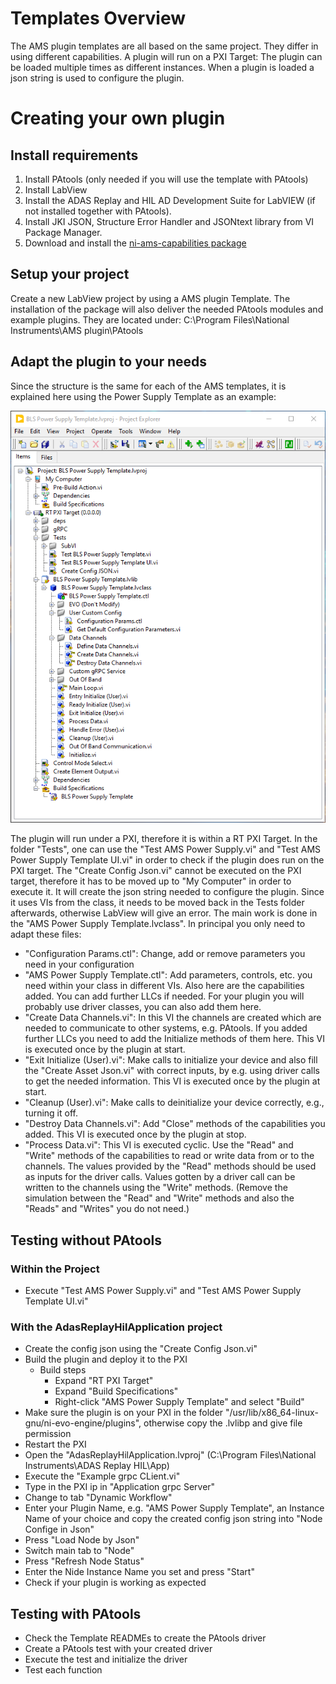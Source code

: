 # Templates Overview
The AMS plugin templates are all based on the same project. They differ in using different capabilities.
A plugin will run on a PXI Target: The plugin can be loaded multiple times as different instances. When a plugin is loaded a json string is used to configure the plugin.


# Creating your own plugin

## Install requirements
1. Install PAtools (only needed if you will use the template with PAtools)
1. Install LabView
1. Install the ADAS Replay and HIL AD Development Suite for LabVIEW (if not installed together with PAtools).
1. Install JKI JSON, Structure Error Handler and JSONtext library from VI Package Manager.
1. Download and install the [ni-ams-capabilities package](ni-ams-capabilities_1.0.0.1_windows_x64.nipkg)

## Setup your project
Create a new LabView project by using a AMS plugin Template.
The installation of the package will also deliver the needed PAtools modules and example plugins. They are located under:
C:\Program Files\National Instruments\AMS plugin\PAtools

## Adapt the plugin to your needs
Since the structure is the same for each of the AMS templates, it is explained here using the Power Supply Template as an example:

![AMS Power Supply Template](docs/img/AMS-Power-Supply.png)

The plugin will run under a PXI, therefore it is within a RT PXI Target.
In the folder "Tests", one can use the "Test AMS Power Supply.vi" and "Test AMS Power Supply Template UI.vi" in order to check if the plugin does run on the PXI target.
The "Create Config Json.vi" cannot be executed on the PXI target, therefore it has to be moved up to "My Computer" in order to execute it. It will create the json string needed to configure the plugin. Since it uses VIs from the class, it needs to be moved back in the Tests folder afterwards, otherwise LabView will give an error.
The main work is done in the "AMS Power Supply Template.lvclass". In principal you only need to adapt these files:

* "Configuration Params.ctl": Change, add or remove parameters you need in your configuration
* "AMS Power Supply Template.ctl": Add parameters, controls, etc. you need within your class in different VIs. Also here are the capabilities added. You can add further LLCs if needed. For your plugin you will probably use driver classes, you can also add them here.
* "Create Data Channels.vi": In this VI the channels are created which are needed to communicate to other systems, e.g. PAtools. If you added further LLCs you need to add the Initialize methods of them here. This VI is executed once by the plugin at start.
* "Exit Initialize (User).vi": Make calls to initialize your device and also fill the "Create Asset Json.vi" with correct inputs, by e.g. using driver calls to get the needed information. This VI is executed once by the plugin at start.
* "Cleanup (User).vi": Make calls to deinitialize your device correctly, e.g., turning it off.
* "Destroy Data Channels.vi": Add "Close" methods of the capabilities you added. This VI is executed once by the plugin at stop.
* "Process Data.vi": This VI is executed cyclic. Use the "Read" and "Write" methods of the capabilities to read or write data from or to the channels. The values provided by the "Read" methods should be used as inputs for the driver calls. Values gotten by a driver call can be written to the channels using the "Write" methods. (Remove the simulation between the "Read" and "Write" methods and also the "Reads" and "Writes" you do not need.)

## Testing without PAtools

### Within the Project
* Execute "Test AMS Power Supply.vi" and "Test AMS Power Supply Template UI.vi"

### With the AdasReplayHilApplication project
* Create the config json using the "Create Config Json.vi"
* Build the plugin and deploy it to the PXI
    - Build steps
        - Expand "RT PXI Target"
        - Expand "Build Specifications"
        - Right-click "AMS Power Supply Template" and select "Build"
* Make sure the plugin is on your PXI in the folder "/usr/lib/x86_64-linux-gnu/ni-evo-engine/plugins", otherwise copy the .lvlibp and give file permission
* Restart the PXI
* Open the "AdasReplayHilApplication.lvproj" (C:\Program Files\National Instruments\ADAS Replay HIL\App)
* Execute the "Example grpc CLient.vi"
* Type in the PXI ip in "Application grpc Server"
* Change to tab "Dynamic Workflow"
* Enter your Plugin Name, e.g. "AMS Power Supply Template", an Instance Name of your choice and copy the created config json string into "Node Confige in Json"
* Press "Load Node by Json"
* Switch main tab to "Node"
* Press "Refresh Node Status"
* Enter the Nide Instance Name you set and press "Start"
* Check if your plugin is working as expected

## Testing with PAtools
* Check the Template READMEs to create the PAtools driver
* Create a PAtools test with your created driver
* Execute the test and initialize the driver
* Test each function